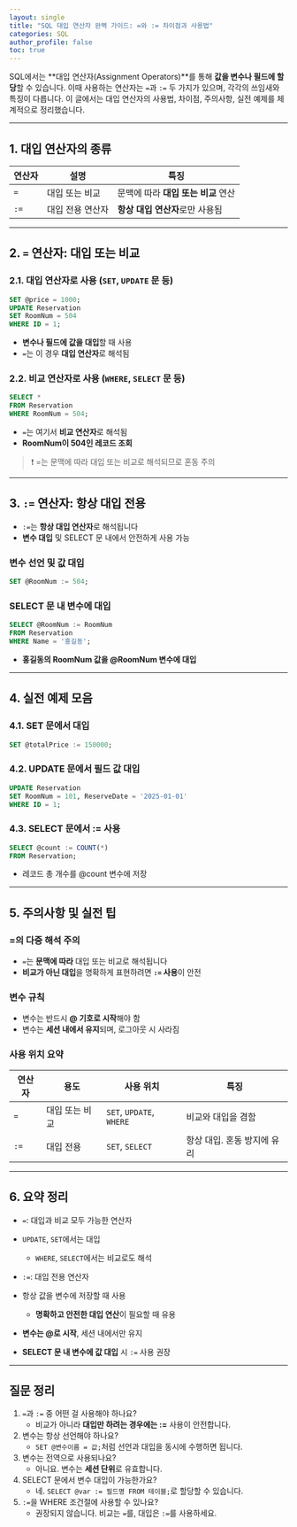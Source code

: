 ```yaml
---
layout: single
title: "SQL 대입 연산자 완벽 가이드: =와 := 차이점과 사용법"
categories: SQL
author_profile: false
toc: true
---
```


SQL에서는 **대입 연산자(Assignment Operators)**를 통해 **값을 변수나 필드에 할당**할 수 있습니다. 이때 사용하는 연산자는 `=`과 `:=` 두 가지가 있으며, 각각의 쓰임새와 특징이 다릅니다. 이 글에서는 대입 연산자의 사용법, 차이점, 주의사항, 실전 예제를 체계적으로 정리했습니다.

------

## 1. 대입 연산자의 종류

| 연산자 | 설명             | 특징                                |
| ------ | ---------------- | ----------------------------------- |
| `=`    | 대입 또는 비교   | 문맥에 따라 **대입 또는 비교** 연산 |
| `:=`   | 대입 전용 연산자 | **항상 대입 연산자**로만 사용됨     |

------

## 2. `=` 연산자: 대입 또는 비교

### 2.1. 대입 연산자로 사용 (`SET`, `UPDATE` 문 등)

```sql
SET @price = 1000;
UPDATE Reservation
SET RoomNum = 504
WHERE ID = 1;
```

- **변수나 필드에 값을 대입**할 때 사용
- `=`는 이 경우 **대입 연산자**로 해석됨

### 2.2. 비교 연산자로 사용 (`WHERE`, `SELECT` 문 등)

```sql
SELECT *
FROM Reservation
WHERE RoomNum = 504;
```

- `=`는 여기서 **비교 연산자**로 해석됨
- **RoomNum이 504인 레코드 조회**

> ❗ =는 문맥에 따라 대입 또는 비교로 해석되므로 혼동 주의

------

## 3. `:=` 연산자: 항상 대입 전용

- `:=`는 **항상 대입 연산자**로 해석됩니다
- **변수 대입** 및 SELECT 문 내에서 안전하게 사용 가능

### 변수 선언 및 값 대입

```sql
SET @RoomNum := 504;
```

### SELECT 문 내 변수에 대입

```sql
SELECT @RoomNum := RoomNum
FROM Reservation
WHERE Name = '홍길동';
```

- **홍길동의 RoomNum 값을 @RoomNum 변수에 대입**

------

## 4. 실전 예제 모음

### 4.1. SET 문에서 대입

```sql
SET @totalPrice := 150000;
```

### 4.2. UPDATE 문에서 필드 값 대입

```sql
UPDATE Reservation
SET RoomNum = 101, ReserveDate = '2025-01-01'
WHERE ID = 1;
```

### 4.3. SELECT 문에서 := 사용

```sql
SELECT @count := COUNT(*)
FROM Reservation;
```

- 레코드 총 개수를 @count 변수에 저장

------

## 5. 주의사항 및 실전 팁

### =의 다중 해석 주의

- `=`는 **문맥에 따라** 대입 또는 비교로 해석됩니다
- **비교가 아닌 대입**을 명확하게 표현하려면 **`:=` 사용**이 안전

### 변수 규칙

- 변수는 반드시 **@ 기호로 시작**해야 함
- 변수는 **세션 내에서 유지**되며, 로그아웃 시 사라짐

### 사용 위치 요약

| 연산자 | 용도           | 사용 위치                | 특징                        |
| ------ | -------------- | ------------------------ | --------------------------- |
| `=`    | 대입 또는 비교 | `SET`, `UPDATE`, `WHERE` | 비교와 대입을 겸함          |
| `:=`   | 대입 전용      | `SET`, `SELECT`          | 항상 대입. 혼동 방지에 유리 |

------

## 6. 요약 정리

- `=`: 대입과 비교 모두 가능한 연산자
- `UPDATE`, `SET`에서는 대입
  - `WHERE`, `SELECT`에서는 비교로도 해석

- `:=`: 대입 전용 연산자
- 항상 값을 변수에 저장할 때 사용
  - **명확하고 안전한 대입 연산**이 필요할 때 유용

- **변수는 @로 시작**, 세션 내에서만 유지

- **SELECT 문 내 변수에 값 대입** 시 `:=` 사용 권장

------

## 질문 정리

1. `=`과 `:=` 중 어떤 걸 사용해야 하나요?
   - 비교가 아니라 **대입만 하려는 경우에는 :=** 사용이 안전합니다.
2. 변수는 항상 선언해야 하나요?
   - `SET @변수이름 = 값;`처럼 선언과 대입을 동시에 수행하면 됩니다.
3. 변수는 전역으로 사용되나요?
   - 아니요. 변수는 **세션 단위**로 유효합니다.
4. SELECT 문에서 변수 대입이 가능한가요?
   - 네. `SELECT @var := 필드명 FROM 테이블;`로 할당할 수 있습니다.
5. `:=`을 WHERE 조건절에 사용할 수 있나요?
   - 권장되지 않습니다. 비교는 `=`를, 대입은 `:=`를 사용하세요.
